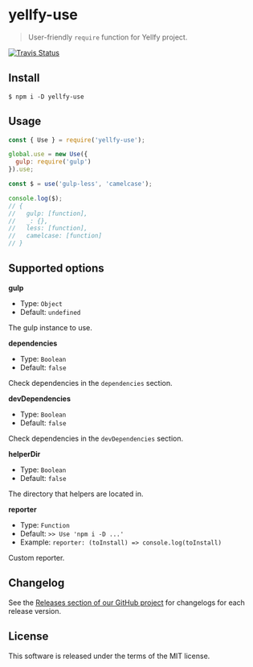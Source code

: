 # yellfy-use

> User-friendly `require` function for Yellfy project.

[![Travis Status](https://travis-ci.org/mrmlnc/yellfy-use.svg?branch=master)](https://travis-ci.org/mrmlnc/yellfy-use)

## Install

```shell
$ npm i -D yellfy-use
```

## Usage

```js
const { Use } = require('yellfy-use');

global.use = new Use({
  gulp: require('gulp')
}).use;

const $ = use('gulp-less', 'camelcase');

console.log($);
// {
//   gulp: [function],
//   _: {},
//   less: [function],
//   camelcase: [function]
// }
```

## Supported options

**gulp**

  * Type: `Object`
  * Default: `undefined`

The gulp instance to use.

**dependencies**

  * Type: `Boolean`
  * Default: `false`

Check dependencies in the `dependencies` section.

**devDependencies**

  * Type: `Boolean`
  * Default: `false`

Check dependencies in the `devDependencies` section.

**helperDir**

  * Type: `Boolean`
  * Default: `false`

The directory that helpers are located in.

**reporter**

  * Type: `Function`
  * Default: `>> Use 'npm i -D ...'`
  * Example: `reporter: (toInstall) => console.log(toInstall)`

Custom reporter.

## Changelog

See the [Releases section of our GitHub project](https://github.com/mrmlnc/yellfy-use/releases) for changelogs for each release version.

## License

This software is released under the terms of the MIT license.
